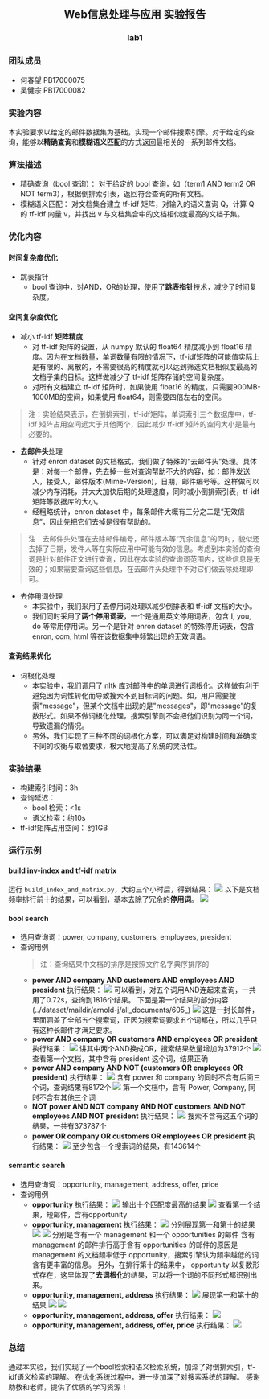 ## <center> Web信息处理与应用 实验报告 </center>
### <center> lab1 </center>

### 团队成员
- 何春望 PB17000075
- 吴健宗 PB17000082

### 实验内容
本实验要求以给定的邮件数据集为基础，实现一个邮件搜索引擎。对于给定的查询，能够以**精确查询**和**模糊语义匹配**的方式返回最相关的一系列邮件文档。

### 算法描述
- 精确查询（bool 查询）：
对于给定的 bool 查询，如（term1 AND term2 OR NOT term3），根据倒排索引表，返回符合查询的所有文档。
- 模糊语义匹配：
对文档集合建立 tf-idf 矩阵，对输入的语义查询 Q，计算 Q 的 tf-idf 向量 v，并找出 v 与文档集合中的文档相似度最高的文档子集。

### 优化内容
#### 时间复杂度优化
- 跳表指针
  - bool 查询中，对AND，OR的处理，使用了**跳表指针**技术，减少了时间复杂度。

#### 空间复杂度优化
- 减小 tf-idf **矩阵精度**
  - 对 tf-idf 矩阵的设置，从 numpy 默认的 float64 精度减小到 float16 精度。因为在文档数量，单词数量有限的情况下，tf-idf矩阵的可能值实际上是有限的、离散的，不需要很高的精度就可以达到筛选文档相似度最高的文档子集的目标。这样做减少了 tf-idf 矩阵存储的空间复杂度。
  - 对所有文档建立 tf-idf 矩阵时，如果使用 float16 的精度，只需要900MB-1000MB的空间，如果使用 float64，则需要四倍左右的空间。

> 注：实验结果表示，在倒排索引，tf-idf矩阵，单词索引三个数据库中，tf-idf 矩阵占用空间远大于其他两个，因此减少 tf-idf 矩阵的空间大小是最有必要的。

- **去邮件头**处理
  - 针对 enron dataset 的文档格式，我们做了特殊的“去邮件头”处理。具体是：对每一个邮件，先去掉一些对查询帮助不大的内容，如：邮件发送人，接受人，邮件版本(Mime-Version)，日期，邮件编号等。这样做可以减少内存消耗，并大大加快后期的处理速度，同时减小倒排索引表，tf-idf 矩阵等数据库的大小。
  - 经粗略统计，enron dataset 中，每条邮件大概有三分之二是“无效信息”，因此先把它们去掉是很有帮助的。

> 注：去邮件头处理在去除邮件编号，邮件版本等“冗余信息”的同时，貌似还去掉了日期，发件人等在实际应用中可能有效的信息。考虑到本实验的查询词是针对邮件正文进行查询，因此在本实验的查询词范围内，这些信息是无效的；如果需要查询这些信息，在去邮件头处理中不对它们做去除处理即可。

- 去停用词处理
  - 本实验中，我们采用了去停用词处理以减少倒排表和 tf-idf 文档的大小。
  - 我们同时采用了**两个停用词表**，一个是通用英文停用词表，包含 I, you, do 等常用停用词。另一个是针对 enron dataset 的特殊停用词表，包含 enron, com, html 等在该数据集中频繁出现的无效词语。

#### 查询结果优化
- 词根化处理
  - 本实验中，我们调用了 nltk 库对邮件中的单词进行词根化。这样做有利于避免因为词性转化而导致搜索不到目标词的问题。如，用户需要搜索"message"，但某个文档中出现的是"messages"，即“message”的复数形式。如果不做词根化处理，搜索引擎则不会把他们识别为同一个词，导致遗漏的情况。
  - 另外，我们实现了三种不同的词根化方案，可以满足对构建时间和准确度不同的权衡与取舍要求，极大地提高了系统的灵活性。

### 实验结果
- 构建索引时间：3h
- 查询延迟：
  - bool 检索：<1s
  - 语义检索：约10s
- tf-idf矩阵占用空间： 约1GB

### 运行示例

#### build inv-index and tf-idf matrix
运行 `build_index_and_matrix.py`，大约三个小时后，得到结果：
![](img/build1.png)
以下是文档频率排行前十的结果，可以看到，基本去除了冗余的**停用词**。
![](img/build2.png)

#### bool search
- 选用查询词：power, company, customers, employees, president
- 查询用例
  > 注：查询结果中文档的排序是按照文件名字典序排序的
  - **power AND company AND customers AND employees AND president**
    执行结果：
    ![](img/bool1_cmd.png)
    可以看到，对五个词用AND连起来查询，一共用了0.72s，查询到1816个结果。
    下面是第一个结果的部分内容(../dataset/maildir/arnold-j/all_documents/605_)
    ![](img/bool1_eg.png)
    这是一封长邮件，里面涵盖了全部五个搜索词，正因为搜索词要求五个词都在，所以几乎只有这种长邮件才满足要求。
  - **power AND company OR customers AND employees OR president**
    执行结果：
    ![](img/bool2_cmd.png)
    讲其中两个AND换成OR，搜索结果数量增加为37912个
    ![](img/bool2_eg.png)
    查看第一个文档，其中含有 president 这个词，结果正确
  - **power AND company AND NOT (customers OR employees OR president)**
    执行结果：
    ![](img/bool3_cmd.png)
    含有 power 和 company 的同时不含有后面三个词，查询结果有8172个
    ![](img/bool3_eg.png)
    第一个文档中，含有 Power, Company, 同时不含有其他三个词
  - **NOT power AND NOT company AND NOT customers AND NOT employees AND NOT president**
    执行结果：
    ![](img/bool4_cmd.png)
    搜索不含有这五个词的结果，一共有373787个
  - **power OR company OR customers OR employees OR president**
    执行结果：
    ![](img/bool5_cmd.png)
    至少包含一个搜索词的结果，有143614个

#### semantic search
- 选用查询词：opportunity, management, address, offer, price
- 查询用例
  - **opportunity**
    执行结果：
    ![](img/semantic1_cmd.png)
    输出十个匹配度最高的结果
    ![](img/semantic1_eg1.png)
    查看第一个结果，短邮件，含有opportunity
  - **opportunity, management**
    执行结果：
    ![](img/semantic2_cmd.png)
    分别展现第一和第十的结果
    ![](img/semantic2_eg1.png)
    ![](img/semantic2_eg2.png)
    分别是含有一个 management 和一个 opportunities 的邮件
    含有 management 的邮件排行高于含有 opportunities 的邮件的原因是 management 的文档频率低于 opportunity，搜索引擎认为频率越低的词含有更丰富的信息。
    另外，在排行第十的结果中， opportunity 以复数形式存在，这里体现了**去词根化**的结果，可以将一个词的不同形式都识别出来。
  - **opportunity, management, address**
    执行结果：
    ![](img/semantic3_cmd.png)
    展现第一和第十的结果
    ![](img/semantic3_eg1.png)
    ![](img/semantic3_eg2.png)
  - **opportunity, management, address, offer**
    执行结果：
    ![](img/semantic4_cmd.png)
  - **opportunity, management, address, offer, price**
    执行结果：
    ![](img/semantic5_cmd.png)
  

### 总结
通过本实验，我们实现了一个bool检索和语义检索系统，加深了对倒排索引，tf-idf语义检索的理解。
在优化系统过程中，进一步加深了对搜索系统的理解。
感谢助教和老师，提供了优质的学习资源！

